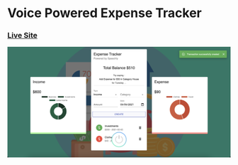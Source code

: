 # Voice Powered Expense Tracker

### [Live Site](https://voice-powered-expense.netlify.app)

![screenshot](https://github.com/VishalKK1997/Voice-Powered-Expense-Tracker/blob/master/image.png?raw=true)
